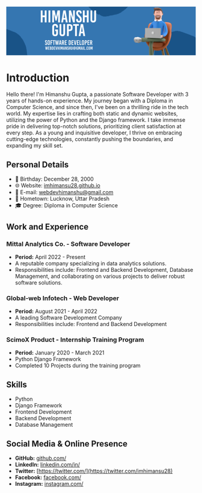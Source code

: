 ![Cover Image](/assets/cover.png)

# Introduction
Hello there! I'm Himanshu Gupta, a passionate Software Developer with 3 years of hands-on experience. My journey began with a Diploma in Computer Science, and since then, I've been on a thrilling ride in the tech world. My expertise lies in crafting both static and dynamic websites, utilizing the power of Python and the Django framework. I take immense pride in delivering top-notch solutions, prioritizing client satisfaction at every step. As a young and inquisitive developer, I thrive on embracing cutting-edge technologies, constantly pushing the boundaries, and expanding my skill set.

## Personal Details
- 🎂 Birthday: December 28, 2000
- 🌐 Website: [imhimansu28.github.io](https://imhimansu28.github.io)
- 📧 E-mail: [webdevhimanshu@gmail.com](mailto:webdevhimanshu@gmail.com)
- 🏡 Hometown: Lucknow, Uttar Pradesh
- 🎓 Degree: Diploma in Computer Science


## Work and Experience

### Mittal Analytics Co. - Software Developer
- **Period:** April 2022 - Present
- A reputable company specializing in data analytics solutions.
- Responsibilities include: Frontend and Backend Development, Database Management, and collaborating on various projects to deliver robust software solutions.

### Global-web Infotech - Web Developer
- **Period:** August 2021 - April 2022
- A leading Software Development Company
- Responsibilities include: Frontend and Backend Development

### ScimoX Product - Internship Training Program
- **Period:** January 2020 - March 2021
- Python Django Framework
- Completed 10 Projects during the training program

## Skills

- Python
- Django Framework
- Frontend Development
- Backend Development
- Database Management

## Social Media & Online Presence

- **GitHub:** [github.com/](https://github.com/imhimansu28)
- **LinkedIn:** [linkedin.com/in/](https://www.linkedin.com/in/himanshu-gupta-033793188/)
- **Twitter:** [https://twitter.com/](https://twitter.com/imhimansu28)
- **Facebook:** [facebook.com/](https://www.facebook.com/imhimanshu28/)
- **Instagram:** [instagram.com/](https://www.instagram.com/imhimanshu28/)
